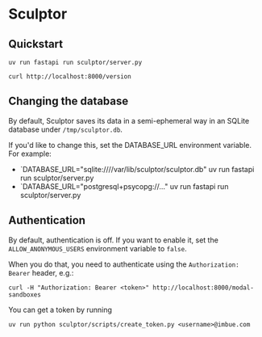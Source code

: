 # Sculptor

## Quickstart

```
uv run fastapi run sculptor/server.py

curl http://localhost:8000/version
```

## Changing the database

By default, Sculptor saves its data in a semi-ephemeral way in an SQLite database under `/tmp/sculptor.db`.

If you'd like to change this, set the DATABASE_URL environment variable. For example:

- `DATABASE_URL="sqlite:////var/lib/sculptor/sculptor.db" uv run fastapi run sculptor/server.py
- `DATABASE_URL="postgresql+psycopg://..." uv run fastapi run sculptor/server.py


## Authentication

By default, authentication is off. If you want to enable it, set the `ALLOW_ANONYMOUS_USERS` environment variable to `false`.

When you do that, you need to authenticate using the `Authorization: Bearer` header, e.g.:

```
curl -H "Authorization: Bearer <token>" http://localhost:8000/modal-sandboxes
```

You can get a token by running

```
uv run python sculptor/scripts/create_token.py <username>@imbue.com
```

